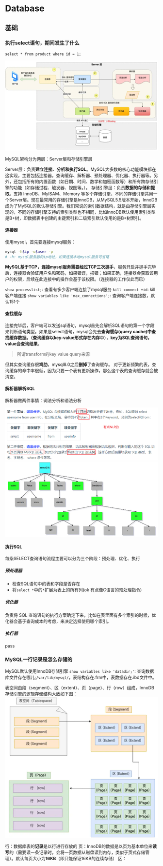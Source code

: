 # Database

## 基础

### 执行select语句，期间发生了什么

`select * from product where id = 1;`

![picture 1](../images/6cc5dd44fe8864c1d271f72732a4f845ed12aacef6e07b1d6f40ad5c7b13ae1f.png)  

MySQL架构分为两层：Server层和存储引擎层

Server层：负责**建立连接、分析和执行SQL**。MySQL大多数的核心功能模块都在这实现，主要包括连接器，查询缓存、解析器、预处理器、优化器、执行器等。另外，还包括所有的内置函数（如日期、时间、数学和加密函数等）和所有跨存储引擎的功能（如存储过程、触发器、视图等。）。
存储引擎层：负责**数据的存储和提取**。支持 InnoDB、MyISAM、Memory 等多个存储引擎，不同的存储引擎共用一个Server层。现在最常用的存储引擎是InnoDB，从MySQL5.5版本开始，InnoDB成为了MySQL的默认存储引擎。我们常说的索引数据结构，就是由存储引擎层实现的，不同的存储引擎支持的索引类型也不相同，比如InnoDB默认使用索引类型是B+树，即数据表中创建的主键索引和二级索引默认使用的是B+树索引。

#### 连接器

使用mysql，首先要连接mysql服务：

```bash
mysql -h$ip -u$user -p
# -h: mysql服务器的ip地址，如果连接本地mysql服务可省略
```

**MySQL基于TCP，连接mysql服务需要经过TCP三次握手**，服务开启并握手完毕后，连接器会验证用户名和密码，如果错误，报错；如果正确，连接器会获取该用户的权限，后续在此连接中的操作会基于该权限。（连接器的工作仅此而已）

`show processlist;`: 查看有多少客户端连接了mysql服务
`kill connect +id`: kill客户端连接
`show variables like 'max_connections';`: 查询客户端连接数，默认151个

#### 查找缓存

连接完毕后，客户端可以发送sql语句，mysql首先会解析SQL语句的第一个字段来判断语句类型。如果是select语句，mysql会先去**查询缓存(query cache)**中查找缓存数据。（查询缓存以key-value形式存在**内存**中），**key为SQL查询语句，value会查询结果**。
> 所谓transform的key value query来源

但其实查询缓存很**鸡肋**，mysql8.0之后**删掉**了查询缓存。
对于更新频繁的表，查询缓存的命中率很低，因为只要一个表有更新操作，那么这个表的查询缓存就会被清空。

#### 解析器解析SQL

解析器做两件事情：词法分析和语法分析

![picture 0](../images/e681e513a4e7962d5272dae32e98cb904623cd4bb17b4bda919af2500bc6e3c6.png)  
![picture 1](../images/01de614f00f5b649a1cc27c7316eaacf30db797b5e719931bf4fb0fd7fa1b68a.png)  

#### 执行SQL

每条SELECT查询语句流程主要可以分为三个阶段：预处理、优化、执行

##### 预处理器

- 检查SQL语句中的表和字段是否存在
- 将`select *`中的`*`扩展为表上的所有列(ok 有点像C语言的预处理指令)

##### 优化器

负责将 SQL 查询语句的执行方案确定下来，比如在表里面有多个索引的时候，优化器会基于查询成本的考虑，来决定选择使用哪个索引。

##### 执行器

pass

### MySQL一行记录是怎么存储的

MySQL默认使用InnoDB存储引擎
`show variables like 'datadir;'`: 查询数据库文件存在哪儿;`/var/lib/mysql/`，表结构存在.frm中，表数据存在.ibd文件中。

表空间由段（segment）、区（extent）、页（page）、行（row）组成，InnoDB存储引擎的逻辑存储结构大致如下图：
![picture 2](../images/1d713afb0df3792444c756adbda9d12c43194ea748707a854dfa1a1f99171bdb.png)  

行：数据库表的**记录**是以行进行存放的
页：InnoDB的数据是以页为基本单位来**读写**的（需要读一条记录时，会将一页数据从磁盘读到内存，类似于页式存储管理）。默认每页大小为**16KB**（即只能保证16KB的连续存储）
区：